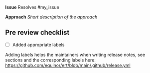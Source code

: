 **Issue**
Resolves #my_issue


**Approach**
_Short description of the approach_


## Pre review checklist

- [ ] Added appropriate labels

Adding labels helps the maintainers when writing release notes, see sections and the
corresponding labels here: https://github.com/equinor/ert/blob/main/.github/release.yml
